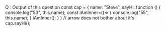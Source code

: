 <!-- added -->
Q : Output of this question
const cap = {
    name: "Steve",
    sayHi: function () {
        console.log("53", this.name);
    const iAmInner=()=> {
            console.log("55", this.name);
        }
        iAmInner();
    }
}
// arrow does not bother about it's  
cap.sayHi();
